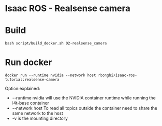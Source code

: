 # Isaac ROS - Realsense camera

# Build

```
bash script/build_docker.sh 02-realsense_camera
```



# Run docker

```
docker run --runtime nvidia --network host rbonghi/isaac-ros-tutorial:realsense-camera
```

Option explained:
* --runtime nvidia will use the NVIDIA container runtime while running the l4t-base container
* --network host To read all topics outside the container need to share the same network to the host
* -v is the mounting directory